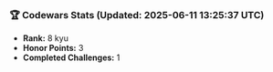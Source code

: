 ### 🏆 Codewars Stats (Updated: 2025-06-11 13:25:37 UTC)

- **Rank:** 8 kyu
- **Honor Points:** 3
- **Completed Challenges:** 1
